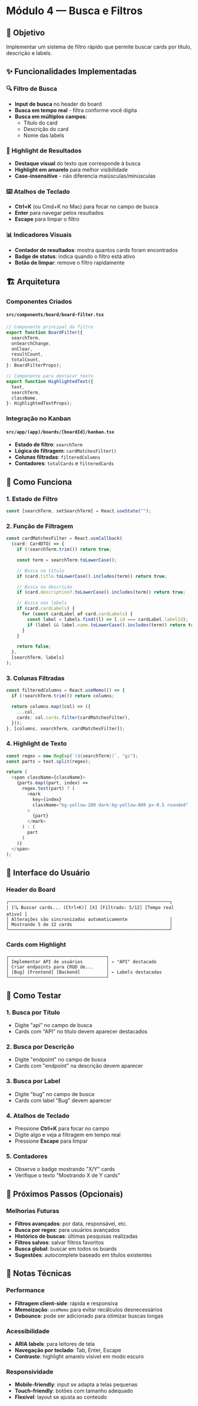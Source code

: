 # Módulo 4 — Busca e Filtros

## 🎯 Objetivo

Implementar um sistema de filtro rápido que permite buscar cards por título, descrição e labels.

## ✨ Funcionalidades Implementadas

### 🔍 **Filtro de Busca**

- **Input de busca** no header do board
- **Busca em tempo real** - filtra conforme você digita
- **Busca em múltiplos campos**:
  - Título do card
  - Descrição do card
  - Nome das labels

### 🎨 **Highlight de Resultados**

- **Destaque visual** do texto que corresponde à busca
- **Highlight em amarelo** para melhor visibilidade
- **Case-insensitive** - não diferencia maiúsculas/minúsculas

### ⌨️ **Atalhos de Teclado**

- **Ctrl+K** (ou Cmd+K no Mac) para focar no campo de busca
- **Enter** para navegar pelos resultados
- **Escape** para limpar o filtro

### 📊 **Indicadores Visuais**

- **Contador de resultados**: mostra quantos cards foram encontrados
- **Badge de status**: indica quando o filtro está ativo
- **Botão de limpar**: remove o filtro rapidamente

## 🏗️ Arquitetura

### Componentes Criados

#### `src/components/board/board-filter.tsx`

```typescript
// Componente principal do filtro
export function BoardFilter({
  searchTerm,
  onSearchChange,
  onClear,
  resultCount,
  totalCount,
}: BoardFilterProps);

// Componente para destacar texto
export function HighlightedText({
  text,
  searchTerm,
  className,
}: HighlightedTextProps);
```

### Integração no Kanban

#### `src/app/(app)/boards/[boardId]/kanban.tsx`

- **Estado de filtro**: `searchTerm`
- **Lógica de filtragem**: `cardMatchesFilter()`
- **Colunas filtradas**: `filteredColumns`
- **Contadores**: `totalCards` e `filteredCards`

## 🔧 Como Funciona

### 1. **Estado de Filtro**

```typescript
const [searchTerm, setSearchTerm] = React.useState("");
```

### 2. **Função de Filtragem**

```typescript
const cardMatchesFilter = React.useCallback(
  (card: CardDTO) => {
    if (!searchTerm.trim()) return true;

    const term = searchTerm.toLowerCase();

    // Busca no título
    if (card.title.toLowerCase().includes(term)) return true;

    // Busca na descrição
    if (card.description?.toLowerCase().includes(term)) return true;

    // Busca nas labels
    if (card.cardLabels) {
      for (const cardLabel of card.cardLabels) {
        const label = labels.find((l) => l.id === cardLabel.labelId);
        if (label && label.name.toLowerCase().includes(term)) return true;
      }
    }

    return false;
  },
  [searchTerm, labels]
);
```

### 3. **Colunas Filtradas**

```typescript
const filteredColumns = React.useMemo(() => {
  if (!searchTerm.trim()) return columns;

  return columns.map((col) => ({
    ...col,
    cards: col.cards.filter(cardMatchesFilter),
  }));
}, [columns, searchTerm, cardMatchesFilter]);
```

### 4. **Highlight de Texto**

```typescript
const regex = new RegExp(`(${searchTerm})`, "gi");
const parts = text.split(regex);

return (
  <span className={className}>
    {parts.map((part, index) =>
      regex.test(part) ? (
        <mark
          key={index}
          className="bg-yellow-200 dark:bg-yellow-800 px-0.5 rounded"
        >
          {part}
        </mark>
      ) : (
        part
      )
    )}
  </span>
);
```

## 🎨 Interface do Usuário

### Header do Board

```
┌─────────────────────────────────────────────────────────────┐
│ [🔍 Buscar cards... (Ctrl+K)] [X] [Filtrado: 5/12] [Tempo real ativo] │
│ Alterações são sincronizadas automaticamente                │
│ Mostrando 5 de 12 cards                                     │
└─────────────────────────────────────────────────────────────┘
```

### Cards com Highlight

```
┌─────────────────────────────────────┐
│ Implementar API de usuários         │ ← "API" destacado
│ Criar endpoints para CRUD de...     │
│ [Bug] [Frontend] [Backend]          │ ← Labels destacadas
└─────────────────────────────────────┘
```

## 🧪 Como Testar

### 1. **Busca por Título**

- Digite "api" no campo de busca
- Cards com "API" no título devem aparecer destacados

### 2. **Busca por Descrição**

- Digite "endpoint" no campo de busca
- Cards com "endpoint" na descrição devem aparecer

### 3. **Busca por Label**

- Digite "bug" no campo de busca
- Cards com label "Bug" devem aparecer

### 4. **Atalhos de Teclado**

- Pressione **Ctrl+K** para focar no campo
- Digite algo e veja a filtragem em tempo real
- Pressione **Escape** para limpar

### 5. **Contadores**

- Observe o badge mostrando "X/Y" cards
- Verifique o texto "Mostrando X de Y cards"

## 🚀 Próximos Passos (Opcionais)

### Melhorias Futuras

- **Filtros avançados**: por data, responsável, etc.
- **Busca por regex**: para usuários avançados
- **Histórico de buscas**: últimas pesquisas realizadas
- **Filtros salvos**: salvar filtros favoritos
- **Busca global**: buscar em todos os boards
- **Sugestões**: autocomplete baseado em títulos existentes

## 📝 Notas Técnicas

### Performance

- **Filtragem client-side**: rápida e responsiva
- **Memoização**: `useMemo` para evitar recálculos desnecessários
- **Debounce**: pode ser adicionado para otimizar buscas longas

### Acessibilidade

- **ARIA labels**: para leitores de tela
- **Navegação por teclado**: Tab, Enter, Escape
- **Contraste**: highlight amarelo visível em modo escuro

### Responsividade

- **Mobile-friendly**: input se adapta a telas pequenas
- **Touch-friendly**: botões com tamanho adequado
- **Flexível**: layout se ajusta ao conteúdo
